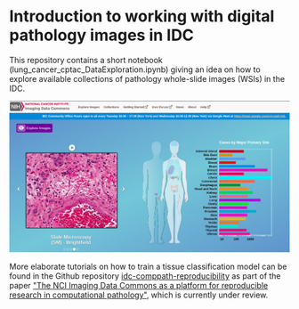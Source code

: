 # Introduction to working with digital pathology images in IDC
This repository contains a short notebook (lung_cancer_cptac_DataExploration.ipynb) giving an idea on how to explore available collections of pathology whole-slide images (WSIs) in the IDC. 

<img src="IDCportal.png" width="700"/>

More elaborate tutorials on how to train a tissue classification model can be found in the Github repository [idc-comppath-reproducibility](https://github.com/ImagingDataCommons/idc-comppath-reproducibility) as part of the paper ["The NCI Imaging Data Commons as a platform for reproducible research in computational pathology"](
https://doi.org/10.48550/arXiv.2303.09354), which is currently under review. 
